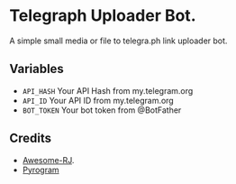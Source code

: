 # Telegraph Uploader Bot.
A simple small media or file to telegra.ph link uploader bot.

## Variables

* `API_HASH` Your API Hash from my.telegram.org
* `API_ID` Your API ID from my.telegram.org
* `BOT_TOKEN` Your bot token from @BotFather

## Credits
* [Awesome-RJ](https://github.com/Awesome-RJ).
* [Pyrogram](https://github.com/pyrogram/pyrogram)

